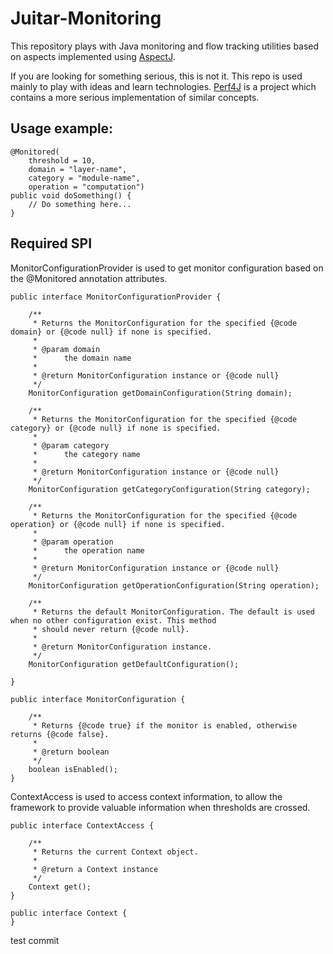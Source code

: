 Juitar-Monitoring
=================
This repository plays with Java monitoring and flow tracking utilities based on aspects implemented using [AspectJ](http://www.eclipse.org/aspectj/).

If you are looking for something serious, this is not it. This repo is used mainly to play with ideas and learn technologies.
[Perf4J](https://github.com/perf4j/perf4j) is a project which contains a more serious implementation of similar concepts.

Usage example:
-------------

    @Monitored(
        threshold = 10,
        domain = "layer-name",
        category = "module-name",
        operation = "computation")
    public void doSomething() {
        // Do something here...
    }

Required SPI
------------

MonitorConfigurationProvider is used to get monitor configuration based on the @Monitored annotation attributes.

    public interface MonitorConfigurationProvider {

        /**
         * Returns the MonitorConfiguration for the specified {@code domain} or {@code null} if none is specified.
         *
         * @param domain
         *      the domain name
         *
         * @return MonitorConfiguration instance or {@code null}
         */
        MonitorConfiguration getDomainConfiguration(String domain);

        /**
         * Returns the MonitorConfiguration for the specified {@code category} or {@code null} if none is specified.
         *
         * @param category
         *      the category name
         *
         * @return MonitorConfiguration instance or {@code null}
         */
        MonitorConfiguration getCategoryConfiguration(String category);

        /**
         * Returns the MonitorConfiguration for the specified {@code operation} or {@code null} if none is specified.
         *
         * @param operation
         *      the operation name
         *
         * @return MonitorConfiguration instance or {@code null}
         */
        MonitorConfiguration getOperationConfiguration(String operation);

        /**
         * Returns the default MonitorConfiguration. The default is used when no other configuration exist. This method
         * should never return {@code null}.
         *
         * @return MonitorConfiguration instance.
         */
        MonitorConfiguration getDefaultConfiguration();

    }

    public interface MonitorConfiguration {

        /**
         * Returns {@code true} if the monitor is enabled, otherwise returns {@code false}.
         *
         * @return boolean
         */
        boolean isEnabled();
    }

ContextAccess is used to access context information, to allow the framework to provide valuable information when thresholds
are crossed.

    public interface ContextAccess {

        /**
         * Returns the current Context object.
         *
         * @return a Context instance
         */
        Context get();
    }

    public interface Context {
    }
    

test commit
